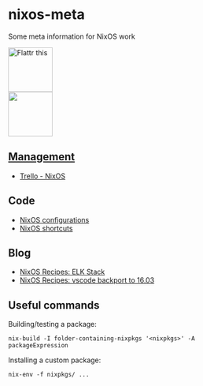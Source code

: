 # nixos-meta
 
Some meta information for NixOS work

<a href="https://flattr.com/submit/auto?fid=01v5oy&url=https%3A%2F%2Fgithub.com%2Fsheenobu%2Fnixos-meta%2F" target="_blank"><img width="90px" src="https://button.flattr.com/flattr-badge-large.png" alt="Flattr this" title="Flattr this" border="0"></a>
<br/>
<a href="https://liberapay.com/sheenobu/donate"><img width="90px" src="https://liberapay.com/assets/widgets/donate.svg">

## Management
 
 * [Trello - NixOS](https://trello.com/b/oW6JbCi6)

## Code

 * [NixOS configurations](https://github.com/sheenobu/rcfiles/tree/master/nixos)
 * [NixOS shortcuts](https://github.com/sheenobu/rcfiles/tree/master/bashrc/os/nix)

## Blog

 * [NixOS Recipes: ELK Stack](https://sheenobu.net/nixos-recipes/elk.html)
 * [NixOS Recipes: vscode backport to 16.03](https://sheenobu.net/nixos-recipes/vscode.html)

## Useful commands

Building/testing a package:

    nix-build -I folder-containing-nixpkgs '<nixpkgs>' -A packageExpression

Installing a custom package:

    nix-env -f nixpkgs/ ...
